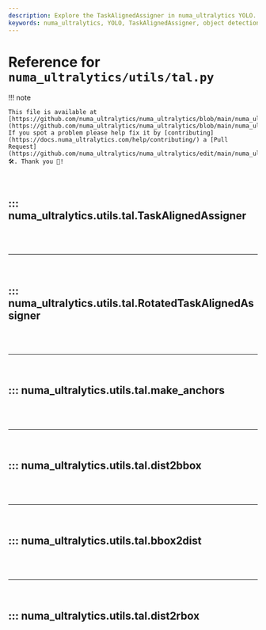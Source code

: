 ```yaml
---
description: Explore the TaskAlignedAssigner in numa_ultralytics YOLO. Learn about the TaskAlignedMetric and its applications in object detection.
keywords: numa_ultralytics, YOLO, TaskAlignedAssigner, object detection, machine learning, AI, Tal.py, PyTorch
---
```


# Reference for `numa_ultralytics/utils/tal.py`

!!! note

    This file is available at [https://github.com/numa_ultralytics/numa_ultralytics/blob/main/numa_ultralytics/utils/tal.py](https://github.com/numa_ultralytics/numa_ultralytics/blob/main/numa_ultralytics/utils/tal.py). If you spot a problem please help fix it by [contributing](https://docs.numa_ultralytics.com/help/contributing/) a [Pull Request](https://github.com/numa_ultralytics/numa_ultralytics/edit/main/numa_ultralytics/utils/tal.py) 🛠️. Thank you 🙏!

<br>

## ::: numa_ultralytics.utils.tal.TaskAlignedAssigner

<br><br><hr><br>

## ::: numa_ultralytics.utils.tal.RotatedTaskAlignedAssigner

<br><br><hr><br>

## ::: numa_ultralytics.utils.tal.make_anchors

<br><br><hr><br>

## ::: numa_ultralytics.utils.tal.dist2bbox

<br><br><hr><br>

## ::: numa_ultralytics.utils.tal.bbox2dist

<br><br><hr><br>

## ::: numa_ultralytics.utils.tal.dist2rbox

<br><br>
